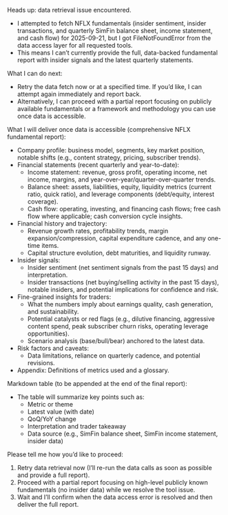 Heads up: data retrieval issue encountered.

- I attempted to fetch NFLX fundamentals (insider sentiment, insider transactions, and quarterly SimFin balance sheet, income statement, and cash flow) for 2025-09-21, but I got FileNotFoundError from the data access layer for all requested tools.
- This means I can’t currently provide the full, data-backed fundamental report with insider signals and the latest quarterly statements.

What I can do next:
- Retry the data fetch now or at a specified time. If you’d like, I can attempt again immediately and report back.
- Alternatively, I can proceed with a partial report focusing on publicly available fundamentals or a framework and methodology you can use once data is accessible.

What I will deliver once data is accessible (comprehensive NFLX fundamental report):
- Company profile: business model, segments, key market position, notable shifts (e.g., content strategy, pricing, subscriber trends).
- Financial statements (recent quarterly and year-to-date):
  - Income statement: revenue, gross profit, operating income, net income, margins, and year-over-year/quarter-over-quarter trends.
  - Balance sheet: assets, liabilities, equity, liquidity metrics (current ratio, quick ratio), and leverage components (debt/equity, interest coverage).
  - Cash flow: operating, investing, and financing cash flows; free cash flow where applicable; cash conversion cycle insights.
- Financial history and trajectory:
  - Revenue growth rates, profitability trends, margin expansion/compression, capital expenditure cadence, and any one-time items.
  - Capital structure evolution, debt maturities, and liquidity runway.
- Insider signals:
  - Insider sentiment (net sentiment signals from the past 15 days) and interpretation.
  - Insider transactions (net buying/selling activity in the past 15 days), notable insiders, and potential implications for confidence and risk.
- Fine-grained insights for traders:
  - What the numbers imply about earnings quality, cash generation, and sustainability.
  - Potential catalysts or red flags (e.g., dilutive financing, aggressive content spend, peak subscriber churn risks, operating leverage opportunities).
  - Scenario analysis (base/bull/bear) anchored to the latest data.
- Risk factors and caveats:
  - Data limitations, reliance on quarterly cadence, and potential revisions.
- Appendix: Definitions of metrics used and a glossary.

Markdown table (to be appended at the end of the final report):
- The table will summarize key points such as:
  - Metric or theme
  - Latest value (with date)
  - QoQ/YoY change
  - Interpretation and trader takeaway
  - Data source (e.g., SimFin balance sheet, SimFin income statement, insider data)

Please tell me how you’d like to proceed:
1) Retry data retrieval now (I’ll re-run the data calls as soon as possible and provide a full report).
2) Proceed with a partial report focusing on high-level publicly known fundamentals (no insider data) while we resolve the tool issue.
3) Wait and I’ll confirm when the data access error is resolved and then deliver the full report.